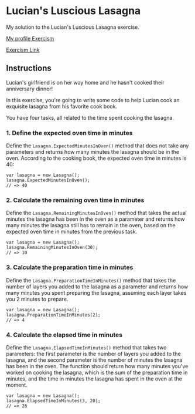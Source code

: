 # Lucian's Luscious Lasagna

My solution to the Lucian's Luscious Lasagna exercise.

[My profile Exercism](https://exercism.org/profiles/stefanilima)

[Exercism Link](https://exercism.org/tracks/csharp/exercises/lucians-luscious-lasagna)

## Instructions

Lucian's girlfriend is on her way home and he hasn't cooked their anniversary dinner!

In this exercise, you're going to write some code to help Lucian cook an exquisite lasagna from his favorite cook book.

You have four tasks, all related to the time spent cooking the lasagna.

### 1. Define the expected oven time in minutes

Define the `Lasagna.ExpectedMinutesInOven()` method that does not take any parameters and returns how many minutes the lasagna should be in the oven. According to the cooking book, the expected oven time in minutes is 40:

```
var lasagna = new Lasagna();
lasagna.ExpectedMinutesInOven();
// => 40
```

### 2. Calculate the remaining oven time in minutes

Define the `Lasagna.RemainingMinutesInOven()` method that takes the actual minutes the lasagna has been in the oven as a parameter and returns how many minutes the lasagna still has to remain in the oven, based on the expected oven time in minutes from the previous task.

```
var lasagna = new Lasagna();
lasagna.RemainingMinutesInOven(30);
// => 10
```

### 3. Calculate the preparation time in minutes

Define the `Lasagna.PreparationTimeInMinutes()` method that takes the number of layers you added to the lasagna as a parameter and returns how many minutes you spent preparing the lasagna, assuming each layer takes you 2 minutes to prepare.

```
var lasagna = new Lasagna();
lasagna.PreparationTimeInMinutes(2);
// => 4
```

### 4. Calculate the elapsed time in minutes

Define the `Lasagna.ElapsedTimeInMinutes()` method that takes two parameters: the first parameter is the number of layers you added to the lasagna, and the second parameter is the number of minutes the lasagna has been in the oven. The function should return how many minutes you've worked on cooking the lasagna, which is the sum of the preparation time in minutes, and the time in minutes the lasagna has spent in the oven at the moment.

```
var lasagna = new Lasagna();
lasagna.ElapsedTimeInMinutes(3, 20);
// => 26
```
